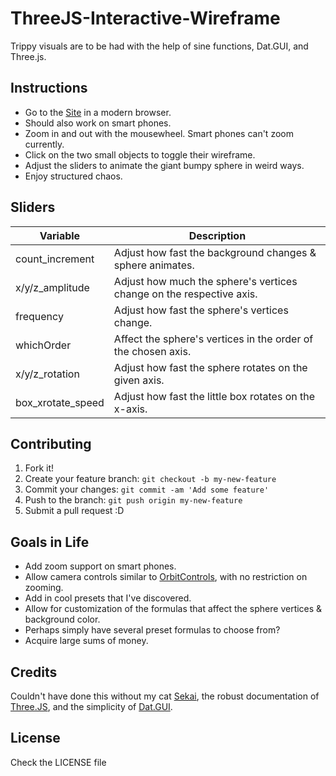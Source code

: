 # ThreeJS-Interactive-Wireframe
Trippy visuals are to be had with the help of sine functions, Dat.GUI, and Three.js.

## Instructions

* Go to the [Site](http://poeticode.github.io/ThreeJS-Interactive-Wireframe/) in a modern browser.
 * Should also work on smart phones.
* Zoom in and out with the mousewheel. Smart phones can't zoom currently.
* Click on the two small objects to toggle their wireframe.
* Adjust the sliders to animate the giant bumpy sphere in weird ways.
* Enjoy structured chaos.

## Sliders

| Variable          | Description                                                          |
|-------------------|----------------------------------------------------------------------|
| count_increment   | Adjust how fast the background changes & sphere animates.            |
| x/y/z_amplitude   | Adjust how much the sphere's vertices change on the respective axis. |
| frequency         | Adjust how fast the sphere's vertices change.                        |
| whichOrder        | Affect the sphere's vertices in the order of the chosen axis.        |
| x/y/z_rotation    | Adjust how fast the sphere rotates on the given axis.                |
| box_xrotate_speed | Adjust how fast the little box rotates on the x-axis.                |

## Contributing

1. Fork it!
2. Create your feature branch: `git checkout -b my-new-feature`
3. Commit your changes: `git commit -am 'Add some feature'`
4. Push to the branch: `git push origin my-new-feature`
5. Submit a pull request :D

## Goals in Life

* Add zoom support on smart phones.
* Allow camera controls similar to [OrbitControls](http://threejs.org/examples/misc_controls_orbit.html), with no restriction on zooming.
* Add in cool presets that I've discovered.
* Allow for customization of the formulas that affect the sphere vertices & background color.
 * Perhaps simply have several preset formulas to choose from?
* Acquire large sums of money.

## Credits

Couldn't have done this without my cat [Sekai](https://instagram.com/p/zqJ4ADRTvm/), the robust documentation of [Three.JS](http://threejs.org/docs/), and the simplicity of [Dat.GUI](http://workshop.chromeexperiments.com/examples/gui/).

## License

Check the LICENSE file